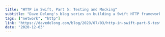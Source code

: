 ```yaml
---
title: "HTTP in Swift, Part 5: Testing and Mocking"
subtitle: "Dave Delong's blog series on building a Swift HTTP framework is full of useful tips, and this particular entry is no different. In this part, Dave looks at testing and mocking and shows us how using an interface rather than a concretion enhances the utility and testability of his code."
tags: ["network", "http"]
link: "https://davedelong.com/blog/2020/07/03/http-in-swift-part-5-testing-and-mocking/"
date: "2020-12-03"
---
```

